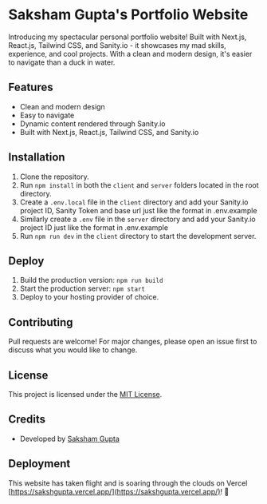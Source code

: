# Saksham Gupta's Portfolio Website

Introducing my spectacular personal portfolio website! Built with Next.js, React.js, Tailwind CSS, and Sanity.io - it showcases my mad skills, experience, and cool projects. With a clean and modern design, it's easier to navigate than a duck in water.

## Features

- Clean and modern design
- Easy to navigate
- Dynamic content rendered through Sanity.io
- Built with Next.js, React.js, Tailwind CSS, and Sanity.io

## Installation

1. Clone the repository.
2. Run `npm install` in both the `client` and `server` folders located in the root directory.
3. Create a `.env.local` file in the `client` directory and add your Sanity.io project ID, Sanity Token and base url just like the format in .env.example
4. Similarly create a `.env` file in the `server` directory and add your Sanity.io project ID just like the format in .env.example
5. Run `npm run dev` in the `client` directory to start the development server.

## Deploy

1. Build the production version: `npm run build`
2. Start the production server: `npm start`
3. Deploy to your hosting provider of choice.

## Contributing

Pull requests are welcome! For major changes, please open an issue first to discuss what you would like to change.

## License

This project is licensed under the [MIT License](https://opensource.org/licenses/MIT).

## Credits

* Developed by [Saksham Gupta](https://www.linkedin.com/in/sakshguptavit/ "Linkedin")

## Deployment
This website has taken flight and is soaring through the clouds on Vercel [https://sakshgupta.vercel.app/](https://sakshgupta.vercel.app/)! 🚀
